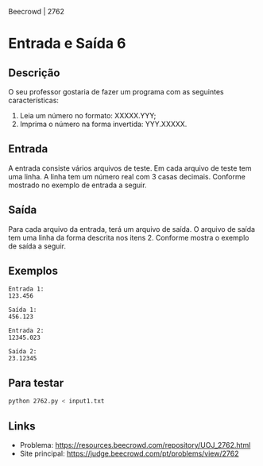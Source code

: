 Beecrowd | 2762

# Entrada e Saída 6

## Descrição

O seu professor gostaria de fazer um programa com as seguintes características:

1. Leia um número no formato: XXXXX.YYY;
2. Imprima o número na forma invertida: YYY.XXXXX.

## Entrada

A entrada consiste vários arquivos de teste. Em cada arquivo de teste tem uma linha. A linha tem um número real com 3 casas decimais. Conforme mostrado no exemplo de entrada a seguir.

## Saída

Para cada arquivo da entrada, terá um arquivo de saída. O arquivo de saída tem uma linha da forma descrita nos itens 2. Conforme mostra o exemplo de saída a seguir.

## Exemplos

```
Entrada 1:
123.456

Saída 1:
456.123

Entrada 2:
12345.023

Saída 2:
23.12345
```

## Para testar

```bash
python 2762.py < input1.txt
```

## Links

- Problema: https://resources.beecrowd.com/repository/UOJ_2762.html
- Site principal: https://judge.beecrowd.com/pt/problems/view/2762
